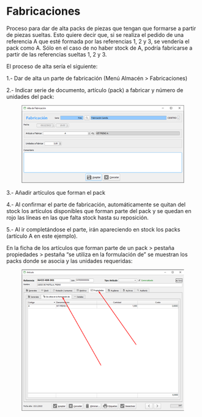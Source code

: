 # Fabricaciones

Proceso para dar de alta packs de piezas que tengan que formarse a partir de piezas sueltas. Esto quiere decir que, si se realiza el pedido de una referencia A que esté formada por las referencias 1, 2 y 3, se vendería el pack como A. Sólo en el caso de no haber stock de A, podría fabricarse a partir de las referencias sueltas 1, 2 y 3.

&#x20;El proceso de alta sería el siguiente:

1.- Dar de alta un parte de fabricación (Menú Almacén > Fabricaciones)

2.- Indicar serie de documento, artículo (pack) a fabricar y número de unidades del pack:

<figure><img src="../../.gitbook/assets/imagen (5) (6) (1).png" alt=""><figcaption></figcaption></figure>

3.- Añadir artículos que forman el pack

4.- Al confirmar el parte de fabricación, automáticamente se quitan del stock los artículos disponibles que forman parte del pack y se quedan en rojo las líneas en las que falta stock hasta su reposición.

5.- Al ir completándose el parte, irán apareciendo en stock los packs (artículo A en este ejemplo).

En la ficha de los artículos que forman parte de un pack > pestaña propiedades > pestaña “se utiliza en la formulación de” se muestran los packs donde se asocia y las unidades requeridas:

<figure><img src="../../.gitbook/assets/imagen (72).png" alt=""><figcaption></figcaption></figure>

